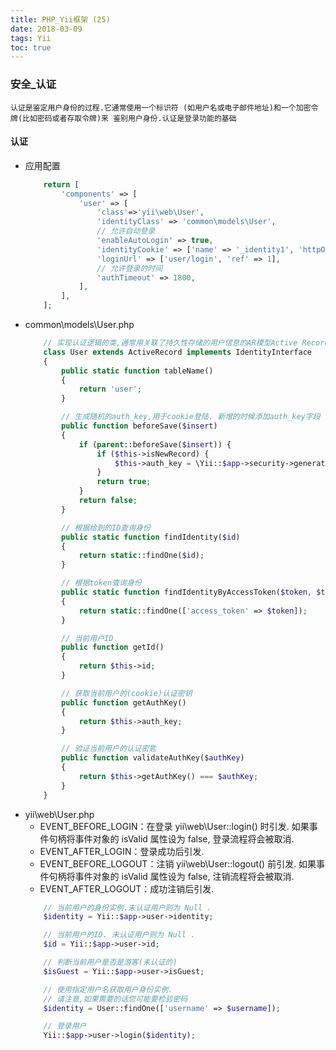 ```yaml
---
title: PHP_Yii框架 (25)
date: 2018-03-09
tags: Yii
toc: true
---
```


### 安全_认证
    认证是鉴定用户身份的过程.它通常使用一个标识符 (如用户名或电子邮件地址)和一个加密令牌(比如密码或者存取令牌)来 鉴别用户身份.认证是登录功能的基础

<!-- more -->

#### 认证
- 应用配置
    ```php
        return [
            'components' => [
                'user' => [
                    'class'=>'yii\web\User',
                    'identityClass' => 'common\models\User',
                    // 允许自动登录
                    'enableAutoLogin' => true,
                    'identityCookie' => ['name' => '_identity1', 'httpOnly' => true],
                    'loginUrl' => ['user/login', 'ref' => 1],
                    // 允许登录的时间
                    'authTimeout' => 1800,
                ],
            ],
        ];
    ```
- common\models\User.php
    ```php
        // 实现认证逻辑的类,通常用关联了持久性存储的用户信息的AR模型Active Record实现
        class User extends ActiveRecord implements IdentityInterface
        {
            public static function tableName()
            {
                return 'user';
            }

            // 生成随机的auth_key,用于cookie登陆. 新增的时候添加auth_key字段
            public function beforeSave($insert)
            {
                if (parent::beforeSave($insert)) {
                    if ($this->isNewRecord) {
                        $this->auth_key = \Yii::$app->security->generateRandomString();
                    }
                    return true;
                }
                return false;
            }

            // 根据给到的ID查询身份
            public static function findIdentity($id)
            {
                return static::findOne($id);
            }

            // 根据token查询身份
            public static function findIdentityByAccessToken($token, $type = null)
            {
                return static::findOne(['access_token' => $token]);
            }

            // 当前用户ID
            public function getId()
            {
                return $this->id;
            }

            // 获取当前用户的(cookie)认证密钥
            public function getAuthKey()
            {
                return $this->auth_key;
            }

            // 验证当前用户的认证密匙
            public function validateAuthKey($authKey)
            {
                return $this->getAuthKey() === $authKey;
            }
        }
    ```
- yii\web\User.php
    * EVENT_BEFORE_LOGIN：在登录 yii\web\User::login() 时引发. 如果事件句柄将事件对象的 isValid 属性设为 false, 登录流程将会被取消.
    * EVENT_AFTER_LOGIN：登录成功后引发.
    * EVENT_BEFORE_LOGOUT：注销 yii\web\User::logout() 前引发. 如果事件句柄将事件对象的 isValid 属性设为 false, 注销流程将会被取消.
    * EVENT_AFTER_LOGOUT：成功注销后引发.
    ```php
        // 当前用户的身份实例.未认证用户则为 Null .
        $identity = Yii::$app->user->identity;

        // 当前用户的ID. 未认证用户则为 Null .
        $id = Yii::$app->user->id;

        // 判断当前用户是否是游客(未认证的)
        $isGuest = Yii::$app->user->isGuest;

        // 使用指定用户名获取用户身份实例.
        // 请注意,如果需要的话您可能要检验密码
        $identity = User::findOne(['username' => $username]);

        // 登录用户
        Yii::$app->user->login($identity);
    ```